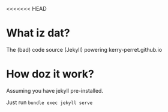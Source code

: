 <<<<<<< HEAD
# What iz dat?
The (bad) code source (Jekyll) powering kerry-perret.github.io

# How doz it work?

Assuming you have jekyll pre-installed.

Just run `bundle exec jekyll serve`
